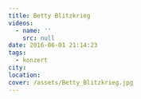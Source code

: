 ```yaml
---
title: Betty Blitzkrieg
videos:
  - name: ''
    src: null
date: 2016-06-01 21:14:23
tags:
  - konzert
city:
location:
cover: /assets/Betty_Blitzkrieg.jpg
---
```

